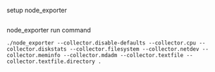 setup node_exporter
```

```

node_exporter run command

```
./node_exporter --collector.disable-defaults --collector.cpu --collector.diskstats --collector.filesystem --collector.netdev --collector.meminfo --collector.mdadm --collector.textfile --collector.textfile.directory .
```

